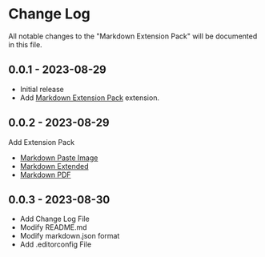 # Change Log

All notable changes to the "Markdown Extension Pack" will be documented in this file.

## 0.0.1 - 2023-08-29

- Initial release
- Add [Markdown Extension Pack](https://marketplace.visualstudio.com/items?itemName=doggy8088.markdown-extension-pack) extension.

## 0.0.2 - 2023-08-29

Add Extension Pack
- [Markdown Paste Image](https://marketplace.visualstudio.com/items?itemName=onesdev.vscode-paste-image-plus)
- [Markdown Extended](https://marketplace.visualstudio.com/items?itemName=jebbs.markdown-extended)
- [Markdown PDF](https://marketplace.visualstudio.com/items?itemName=yzane.markdown-pdf)

## 0.0.3 - 2023-08-30

- Add Change Log File
- Modify README.md
- Modify markdown.json format
- Add .editorconfig File